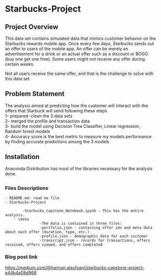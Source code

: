 # Starbucks-Project
## Project Overview
This data set contains simulated data that mimics customer behavior on the Starbucks rewards mobile app. Once every few days, Starbucks sends out an offer to users of the mobile app. An offer can be merely an advertisement for a drink or an actual offer such as a discount or BOGO (buy one get one free). Some users might not receive any offer during certain weeks.

Not all users receive the same offer, and that is the challenge to solve with this data set.
## Problem Statement
The analysis aimed at predicting how the customer will interact with the offers that Starbuck will send following these steps </br>
1- prepared - clean the 3 data sets</br>
2- merged the profile and transaction data</br>
3- build the model using Decision Tree Classifier, Linear regression, Random forest models</br>
4- Accuracy score is the best metric to measure my models performance by finding accurate predictions among the 3 models</br>
##
## Installation
Anaconda Distribution has most of the libraries necessary for the analysis done.
##
### Files Descriptions

	- README.md: read me file
	- Starbucks-Project

			-Starbucks_Capstone_Notebook.ipynb - This has the entire analysis.
		- \data
                    -The data is contained in three files:
                    -portfolio.json - containing offer ids and meta data about each offer (duration, type, etc.)
                    -profile.json - demographic data for each customer
                    -transcript.json - records for transactions, offers received, offers viewed, and offers completed

### Blog post link 
https://medium.com/@hannan.alsufyani/starbucks-capstone-project-e44b4a08d968
